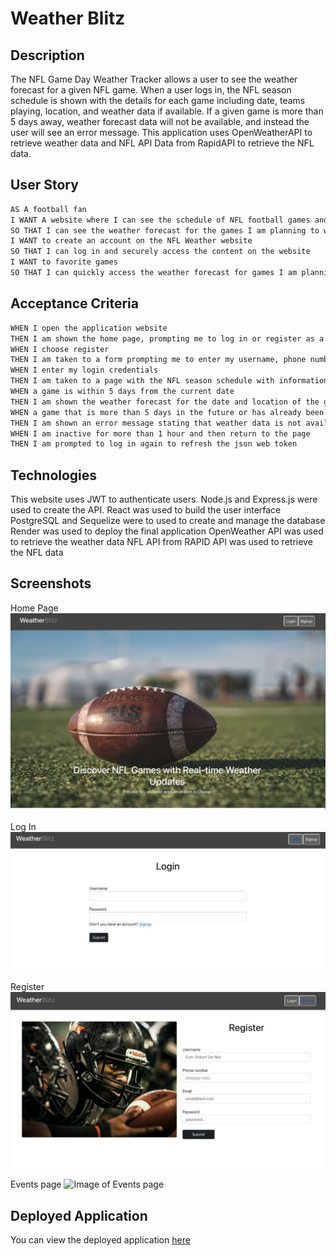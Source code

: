 # Weather Blitz

## Description
The NFL Game Day Weather Tracker allows a user to see the weather forecast for a given NFL game. When a user logs in, the NFL season schedule is shown with the details for each game including date, teams playing, location, and weather data if available. If a given game is more than 5 days away, weather forecast data will not be available, and instead the user will see an error message. This application uses OpenWeatherAPI to retrieve weather data and NFL API Data from RapidAPI to retrieve the NFL data. 

## User Story
```md
AS A football fan
I WANT A website where I can see the schedule of NFL football games and their weather forecasts
SO THAT I can see the weather forecast for the games I am planning to watch
I WANT to create an account on the NFL Weather website
SO THAT I can log in and securely access the content on the website
I WANT to favorite games 
SO THAT I can quickly access the weather forecast for games I am planning to watch
```

## Acceptance Criteria
```md
WHEN I open the application website
THEN I am shown the home page, prompting me to log in or register as a user
WHEN I choose register
THEN I am taken to a form prompting me to enter my username, phone number, email, and password 
WHEN I enter my login credentials
THEN I am taken to a page with the NFL season schedule with information on the teams playing in each game, the date of the game, the game’s location, and the game’s weather forecast (if available) 
WHEN a game is within 5 days from the current date
THEN I am shown the weather forecast for the date and location of the game
WHEN a game that is more than 5 days in the future or has already been played
THEN I am shown an error message stating that weather data is not available more than 5 days in advance. 
WHEN I am inactive for more than 1 hour and then return to the page
THEN I am prompted to log in again to refresh the json web token
```

## Technologies
This website uses JWT to authenticate users. 
Node.js and Express.js were used to create the API.
React was used to build the user interface
PostgreSQL and Sequelize were to used to create and manage the database
Render was used to deploy the final application
OpenWeather API was used to retrieve the weather data
NFL API from RAPID API was used to retrieve the NFL data

## Screenshots

Home Page
![Image of Home page](./assets/HomePage.jpg)

Log In 
![Image of Login page](./assets/Login.jpg)

Register
![Image of Registration page](./assets/Register.jpg)

Events page
![Image of Events page]()

## Deployed Application
You can view the deployed application [here]()